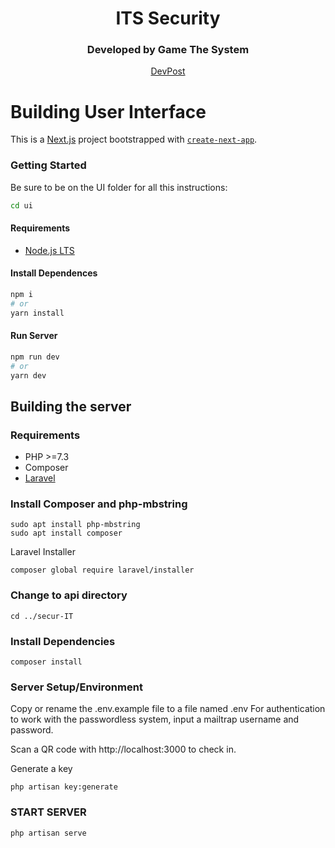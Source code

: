 <div align="center">
<h1>ITS Security</h1>
</div>
<div align="center">
<h3>Developed by Game The System</h3>
</div>

<div align="center">
<a href="https://devpost.com/software/gaming-the-system">DevPost</a>
</div>

# Building User Interface

This is a [Next.js](https://nextjs.org/) project bootstrapped with [`create-next-app`](https://github.com/vercel/next.js/tree/canary/packages/create-next-app).

### Getting Started

Be sure to be on the UI folder for all this instructions:

```bash
cd ui
```

#### Requirements

- [Node.js LTS](https://nodejs.org/en/)

#### Install Dependences

```bash
npm i
# or
yarn install
```

#### Run Server

```bash
npm run dev
# or
yarn dev
```

## Building the server

### Requirements

- PHP >=7.3
- Composer
- [Laravel](https://laravel.com/docs/8.x)

### Install Composer and php-mbstring
```
sudo apt install php-mbstring
sudo apt install composer
```

Laravel Installer
```
composer global require laravel/installer
```

### Change to api directory
```
cd ../secur-IT
```

### Install Dependencies
```
composer install
```

### Server Setup/Environment

Copy or rename the .env.example file to a file named .env
For authentication to work with the passwordless system, input a mailtrap username and password.

Scan a QR code with http://localhost:3000 to check in.

Generate a key
```
php artisan key:generate
```

### START SERVER

```
php artisan serve
```


